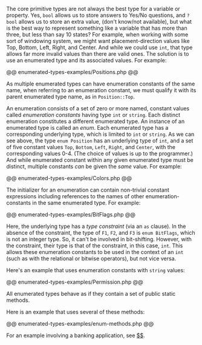 The core primitive types are not always the best type for a variable or property. Yes, `bool` allows us to store answers to Yes/No questions, 
and `?bool` allows us to store an extra value, (don't know/not available), but what is the best way to represent something like a variable 
that has more than three, but less than say 10 states? For example, when working with some sort of windowing system, we might want placement-direction 
values like Top, Bottom, Left, Right, and Center.  And while we could use `int`, that type allows far more invalid values than there are valid ones. 
The solution is to use an enumerated type and its associated values. For example:

@@ enumerated-types-examples/Positions.php @@

As multiple enumerated types can have enumeration constants of the same name, when referring to an enumeration constant, we must qualify it with 
its parent enumerated type name, as in `Position::Top`.

An enumeration consists of a set of zero or more named, constant values called *enumeration constants* having type `int` or `string`. 
Each distinct enumeration constitutes a different enumerated type. An instance of an enumerated type is called an *enum*. Each enumerated 
type has a corresponding underlying type, which is limited to `int` or `string`.  As we can see above, the type `enum Position` has an underlying 
type of `int`, and a set of five constant values `Top`, `Bottom`, `Left`, `Right`, and `Center`, with the corresponding values 0-4. (The choice 
of values is up to the programmer.) And while enumerated constant within any given enumerated type must be distinct, multiple constants *can* 
be given the *same* value. For example:

@@ enumerated-types-examples/Colors.php @@

The initializer for an enumeration can contain non-trivial constant expressions including references to the names of other enumeration-constants 
in the same enumerated type.  For example:

@@ enumerated-types-examples/BitFlags.php @@

Here, the underlying type has a *type constraint* (via an `as` clause). In the absence of the constraint, the type of `F1`, `F2`, and `F3` 
is `enum BitFlags`, which is not an integer type.  So, it can't be involved in bit-shifting. However, with the constraint, their type is 
that of the constraint, in this case, `int`.  This allows these enumeration constants to be used in the context of an `int` (such as with 
the relational or bitwise operators), but not vice versa.

Here's an example that uses enumeration constants with `string` values:

@@ enumerated-types-examples/Permission.php @@

All enumerated types behave as if they contain a set of public static methods.

Here is an example that uses several of these methods:

@@ enumerated-types-examples/enum-methods.php @@

For an example involving a banking application, see [$$](shapes.md).
